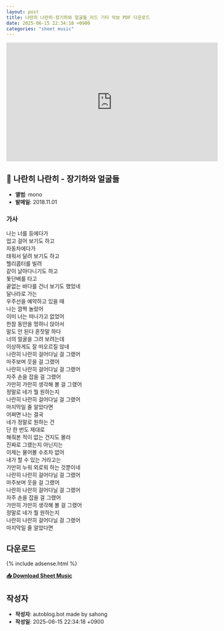 ```yaml
---
layout: post
title: 나란히 나란히-장기하와 얼굴들_리드 기타 악보 PDF 다운로드
date: 2025-06-15 22:34:18 +0900
categories: "sheet music"
---
```


<iframe width="560" height="315" src="https://www.youtube.com/watch?v=ia4fnLqBe5k" frameborder="0" allowfullscreen></iframe>

## 🎵 나란히 나란히 - 장기하와 얼굴들

- **앨범**: mono  
- **발매일**: 2018.11.01  

### 가사
나는 너를 등에다가  
업고 걸어 보기도 하고  
자동차에다가  
태워서 달려 보기도 하고  
헬리콥터를 빌려  
같이 날아다니기도 하고  
돛단배를 타고  
끝없는 바다를 건너 보기도 했었네  
달나라로 가는  
우주선을 예약하고 있을 때  
나는 깜짝 놀랐어  
이미 너는 떠나가고 없었어  
한참 동안을 멍하니 앉아서  
말도 안 된다 혼잣말 하다  
너의 얼굴을 그려 보려는데  
이상하게도 잘 떠오르질 않네  
나란히 나란히 걸어다닐 걸 그랬어  
마주보며 웃을 걸 그랬어  
나란히 나란히 걸어다닐 걸 그랬어  
자주 손을 잡을 걸 그랬어  
가만히 가만히 생각해 볼 걸 그랬어  
정말로 네가 뭘 원하는지  
나란히 나란히 걸어다닐 걸 그랬어  
마지막일 줄 알았다면  
어쩌면 나는 결국  
네가 정말로 원하는 건  
단 한 번도 제대로  
해줘본 적이 없는 건지도 몰라  
진짜로 그랬는지 아닌지는  
이제는 물어볼 수조차 없어  
내가 할 수 있는 거라고는  
가만히 누워 외로워 하는 것뿐이네  
나란히 나란히 걸어다닐 걸 그랬어  
마주보며 웃을 걸 그랬어  
나란히 나란히 걸어다닐 걸 그랬어  
자주 손을 잡을 걸 그랬어  
가만히 가만히 생각해 볼 걸 그랬어  
정말로 네가 뭘 원하는지  
나란히 나란히 걸어다닐 걸 그랬어  
마지막일 줄 알았다면  


## 다운로드

{% include adsense.html %}

<p><a href="https://drive.google.com/file/d/1KN4HnKip6e7mSkCOvLT5Mi7BaJNmxG8j/view?usp=drive_link" download><strong>📥 Download Sheet Music</strong></a></p>

## 작성자 
- **작성자**: autoblog.bot made by sahong
- **작성일**: 2025-06-15 22:34:18 +0900
